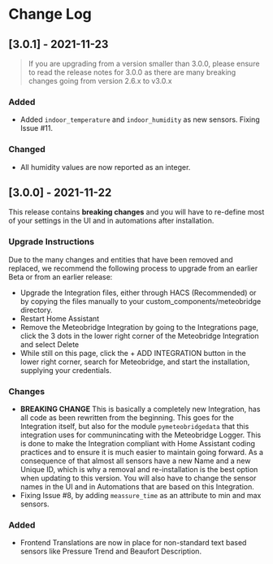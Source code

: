# Change Log

## [3.0.1] - 2021-11-23

> If you are upgrading from a version smaller than 3.0.0, please ensure to read the release notes for 3.0.0 as there are many breaking changes going from version 2.6.x to v3.0.x

### Added
- Added `indoor_temperature` and `indoor_humidity` as new sensors. Fixing Issue #11.

### Changed
- All humidity values are now reported as an integer.


## [3.0.0] - 2021-11-22

This release contains **breaking changes** and you will have to re-define most of your settings in the UI and in automations after installation.

### Upgrade Instructions
Due to the many changes and entities that have been removed and replaced, we recommend the following process to upgrade from an earlier Beta or from an earlier release:

- Upgrade the Integration files, either through HACS (Recommended) or by copying the files manually to your custom_components/meteobridge directory.
- Restart Home Assistant
- Remove the Meteobridge Integration by going to the Integrations page, click the 3 dots in the lower right corner of the Meteobridge Integration and select Delete
- While still on this page, click the + ADD INTEGRATION button in the lower right corner, search for Meteobridge, and start the installation, supplying your credentials.

### Changes
- **BREAKING CHANGE** This is basically a completely new Integration, has all code as been rewritten from the beginning. This goes for the Integration itself, but also for the module `pymeteobridgedata` that this integration uses for communincating with the Meteobridge Logger. This is done to make the Integration compliant with Home Assistant coding practices and to ensure it is much easier to maintain going forward. As a consequence of that almost all sensors have a new Name and a new Unique ID, which is why a removal and re-installation is the best option when updating to this version. You will also have to change the sensor names in the UI and in Automations that are based on this Integration.
- Fixing Issue #8, by adding `meassure_time` as an attribute to min and max sensors.

### Added
- Frontend Translations are now in place for non-standard text based sensors like Pressure Trend and Beaufort Description.
